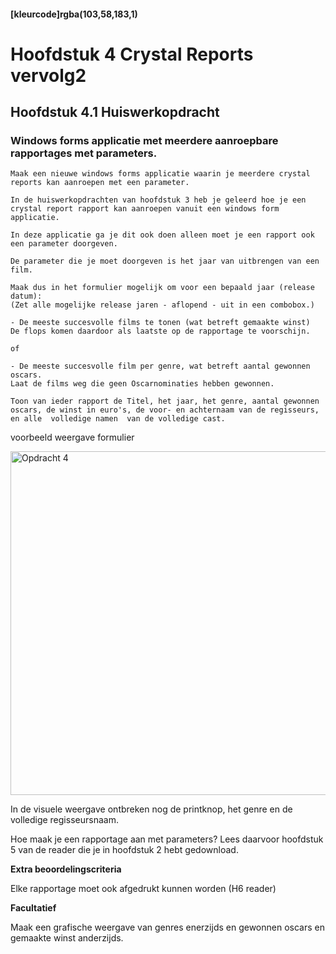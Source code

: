 #### [kleurcode]rgba(103,58,183,1)

# Hoofdstuk 4 Crystal Reports vervolg2

## Hoofdstuk 4.1 Huiswerkopdracht

### Windows forms applicatie met meerdere aanroepbare rapportages met parameters.

    Maak een nieuwe windows forms applicatie waarin je meerdere crystal reports kan aanroepen met een parameter.

    In de huiswerkopdrachten van hoofdstuk 3 heb je geleerd hoe je een crystal report rapport kan aanroepen vanuit een windows form applicatie. 
    
    In deze applicatie ga je dit ook doen alleen moet je een rapport ook een parameter doorgeven.
     
    De parameter die je moet doorgeven is het jaar van uitbrengen van een film.
    
    Maak dus in het formulier mogelijk om voor een bepaald jaar (release datum):
    (Zet alle mogelijke release jaren - aflopend - uit in een combobox.)

    - De meeste succesvolle films te tonen (wat betreft gemaakte winst) 
    De flops komen daardoor als laatste op de rapportage te voorschijn.

    of 
     
    - De meeste succesvolle film per genre, wat betreft aantal gewonnen oscars.
    Laat de films weg die geen Oscarnominaties hebben gewonnen.

    Toon van ieder rapport de Titel, het jaar, het genre, aantal gewonnen oscars, de winst in euro's, de voor- en achternaam van de regisseurs, en alle  volledige namen  van de volledige cast.


voorbeeld weergave formulier

<img src="https://elo.kw1c.nl/CMS/Studie/811%20ICT-Academie/811%20VakkenInhoud/%5BB.26%20SQL%5D%20SQL%20%20Databases/25187%20%C2%A0%20Applicatie-%20en%20mediaontwikkelaar/Productie/opdracht4.png" width="550" title="Opdracht 4">

In de visuele weergave ontbreken nog de printknop, het genre en de volledige regisseursnaam. 

Hoe maak je een rapportage aan met parameters? Lees daarvoor hoofdstuk 5 van de reader die je in hoofdstuk 2 hebt gedownload.

__Extra beoordelingscriteria__

Elke rapportage moet ook afgedrukt kunnen worden (H6 reader)

__Facultatief__

Maak een grafische weergave van genres enerzijds en gewonnen oscars en gemaakte winst anderzijds. 



